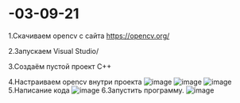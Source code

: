 # -03-09-21
1.Скачиваем opencv с сайта https://opencv.org/

2.Запускаем Visual Studio/

3.Создаём пустой проект C++

4.Настраиваем opencv внутри проекта
![image](https://user-images.githubusercontent.com/90040829/131997515-72147b05-024b-46d0-b26f-ce870fb61fa7.png)
![image](https://user-images.githubusercontent.com/90040829/131997615-ff7fa59a-171e-4096-bcb7-780a72b154b3.png)
![image](https://user-images.githubusercontent.com/90040829/131997656-6aa3d899-f004-4ecd-a53c-70108eb55e58.png)
5.Написание кода
![image](https://user-images.githubusercontent.com/90040829/131997968-f562a0db-91be-44b0-a654-b4522634fc16.png)
6.Запустить программу.
![image](https://user-images.githubusercontent.com/90040829/131998005-941c1268-d565-4326-a958-0f0fa7c23187.png)
